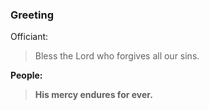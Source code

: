 ### Greeting

Officiant:
> Bless the Lord who forgives all our sins.

**People:**
> **His mercy endures for ever.**
